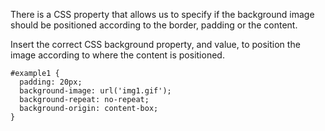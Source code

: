 There is a CSS property that allows us to specify if the background image should be positioned according to the border, padding or the content.

Insert the correct CSS background property, and value, to position the image according to where the content is positioned.

    #example1 {
      padding: 20px;
      background-image: url('img1.gif');
      background-repeat: no-repeat;
      background-origin: content-box;
    }

